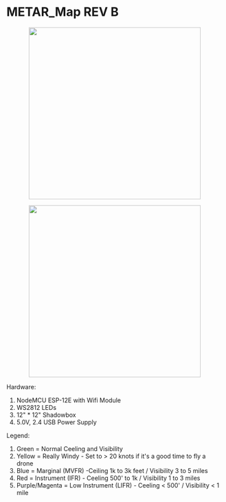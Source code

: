 # METAR_Map REV B

<p align="center">
  <img src=https://github.com/schu-lab/METAR_Map/blob/main/IMG_9553.jpg height="400" />
</p>

<p align="center">
  <img src=https://github.com/schu-lab/METAR_Map/blob/main/IMG_9553.jpg height="400" />
</p>

Hardware:
1. NodeMCU ESP-12E with Wifi Module
2. WS2812 LEDs
3. 12" * 12" Shadowbox
4. 5.0V, 2.4 USB Power Supply

Legend:
1.  Green = Normal Ceeling and Visibility
2.  Yellow = Really Windy - Set to > 20 knots if it's a good time to fly a drone
3.  Blue = Marginal (MVFR) -Ceiling 1k to 3k feet / Visibility 3 to 5 miles
4.  Red = Instrument (IFR) - Ceeling 500' to 1k / Visibility 1 to 3 miles
5.  Purple/Magenta = Low Instrument (LIFR) - Ceeling < 500' / Visibility < 1 mile
